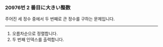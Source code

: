 ### 20976번 2 番目に大きい整数

주어진 세 정수 중에서 두 번째로 큰 정수를 구하는 문제입니다.

---

1. 오름차순으로 정렬합니다.
2. 두 번째 인덱스를 출력합니다.